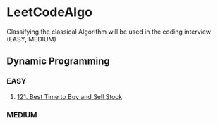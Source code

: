 # LeetCodeAlgo
Classifying the classical Algorithm will be used in the coding interview (EASY, MEDIUM)

## Dynamic Programming
### EASY
1. [121. Best Time to Buy and Sell Stock](https://github.com/Chu-Wx/LeetCodeAlgo/blob/main/File/DP/Easy/121.%20Best%20Time%20to%20Buy%20and%20Sell%20Stock.py)


### MEDIUM
